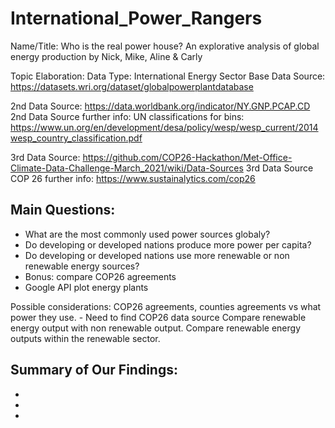 # International_Power_Rangers

Name/Title: Who is the real power house? 
An explorative analysis of global energy production by Nick, Mike, Aline & Carly

Topic Elaboration:
Data Type: International Energy Sector
Base Data Source: https://datasets.wri.org/dataset/globalpowerplantdatabase

2nd Data Source: https://data.worldbank.org/indicator/NY.GNP.PCAP.CD
2nd Data Source further info: UN classifications for bins: https://www.un.org/en/development/desa/policy/wesp/wesp_current/2014wesp_country_classification.pdf

3rd Data Source: https://github.com/COP26-Hackathon/Met-Office-Climate-Data-Challenge-March_2021/wiki/Data-Sources
3rd Data Source COP 26 further info: https://www.sustainalytics.com/cop26


## Main Questions:

  * What are the most commonly used power sources globaly?
  * Do developing or developed nations produce more power per capita?
  * Do developing or developed nations use more renewable or non renewable energy sources?
  * Bonus: compare COP26 agreements
  * Google API plot energy plants

Possible considerations:
COP26 agreements, counties agreements vs what power they use. - Need to find COP26 data source
Compare renewable energy output with non renewable output.
Compare renewable energy outputs within the renewable sector.

## Summary of Our Findings:

 *
 *
 *

